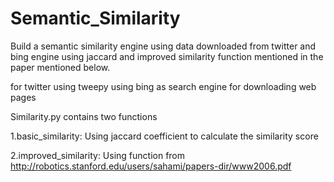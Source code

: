 Semantic_Similarity
===================

Build a semantic similarity engine using data downloaded from twitter and bing engine using jaccard and improved similarity function mentioned in the paper mentioned below.

for twitter using tweepy
using bing as search engine for downloading web pages

Similarity.py contains two functions 

1.basic_similarity: Using jaccard coefficient to calculate the similarity score

2.improved_similarity: Using function from http://robotics.stanford.edu/users/sahami/papers-dir/www2006.pdf
